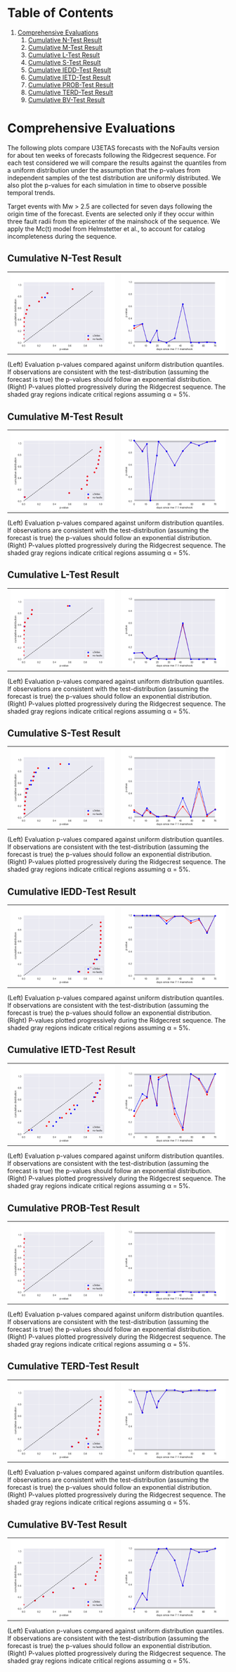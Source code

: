 # Table of Contents
1. [Comprehensive Evaluations](#comprehensive_evaluations)
   1. [Cumulative N-Test Result](#cumulative_n-test_result)
   1. [Cumulative M-Test Result](#cumulative_m-test_result)
   1. [Cumulative L-Test Result](#cumulative_l-test_result)
   1. [Cumulative S-Test Result](#cumulative_s-test_result)
   1. [Cumulative IEDD-Test Result](#cumulative_iedd-test_result)
   1. [Cumulative IETD-Test Result](#cumulative_ietd-test_result)
   1. [Cumulative PROB-Test Result](#cumulative_prob-test_result)
   1. [Cumulative TERD-Test Result](#cumulative_terd-test_result)
   1. [Cumulative BV-Test Result](#cumulative_bv-test_result)
# Comprehensive Evaluations <a name="comprehensive_evaluations"></a>

The following plots compare U3ETAS forecasts with the NoFaults version for about ten weeks of forecasts following the Ridgecrest sequence. For each test considered we will compare the results against the quantiles from a uniform distribution under the assumption that the p-values from independent samples of the test distribution are uniformly distributed. We also plot the p-values for each simulation in time to observe possible temporal trends.  
 
Target events with Mw > 2.5 are collected for seven days following the origin time of the forecast. Events are selected only if they occur within three fault radii from the epicenter of the mainshock of the sequence. We apply the Mc(t) model from Helmstetter et al., to account for  catalog incompleteness during the sequence.
## Cumulative N-Test Result  <a name="cumulative_n-test_result"></a>



| | |
| --- | --- |
|  ![](plots/uniform_distr-n-test-mw_2p5.png) | ![](plots/cumulative-n-test_mw_2p5.png) |


(Left) Evaluation p-values compared against uniform distribution quantiles. If observations are consistent with the test-distribution (assuming the forecast is true) the p-values should follow an exponential distribution. (Right) P-values plotted progressively during the Ridgecrest sequence. The shaded gray regions indicate critical regions assuming α = 5%.
## Cumulative M-Test Result  <a name="cumulative_m-test_result"></a>



| | |
| --- | --- |
|  ![](plots/uniform_distr-m-test-mw_2p5.png) | ![](plots/cumulative-m-test_mw_2p5.png) |


(Left) Evaluation p-values compared against uniform distribution quantiles. If observations are consistent with the test-distribution (assuming the forecast is true) the p-values should follow an exponential distribution. (Right) P-values plotted progressively during the Ridgecrest sequence. The shaded gray regions indicate critical regions assuming α = 5%.
## Cumulative L-Test Result  <a name="cumulative_l-test_result"></a>



| | |
| --- | --- |
|  ![](plots/uniform_distr-l-test-mw_2p5.png) | ![](plots/cumulative-l-test_mw_2p5.png) |


(Left) Evaluation p-values compared against uniform distribution quantiles. If observations are consistent with the test-distribution (assuming the forecast is true) the p-values should follow an exponential distribution. (Right) P-values plotted progressively during the Ridgecrest sequence. The shaded gray regions indicate critical regions assuming α = 5%.
## Cumulative S-Test Result  <a name="cumulative_s-test_result"></a>



| | |
| --- | --- |
|  ![](plots/uniform_distr-s-test-mw_2p5.png) | ![](plots/cumulative-s-test_mw_2p5.png) |


(Left) Evaluation p-values compared against uniform distribution quantiles. If observations are consistent with the test-distribution (assuming the forecast is true) the p-values should follow an exponential distribution. (Right) P-values plotted progressively during the Ridgecrest sequence. The shaded gray regions indicate critical regions assuming α = 5%.
## Cumulative IEDD-Test Result  <a name="cumulative_iedd-test_result"></a>



| | |
| --- | --- |
|  ![](plots/uniform_distr-iedd-test-mw_2p5.png) | ![](plots/cumulative-iedd-test_mw_2p5.png) |


(Left) Evaluation p-values compared against uniform distribution quantiles. If observations are consistent with the test-distribution (assuming the forecast is true) the p-values should follow an exponential distribution. (Right) P-values plotted progressively during the Ridgecrest sequence. The shaded gray regions indicate critical regions assuming α = 5%.
## Cumulative IETD-Test Result  <a name="cumulative_ietd-test_result"></a>



| | |
| --- | --- |
|  ![](plots/uniform_distr-ietd-test-mw_2p5.png) | ![](plots/cumulative-ietd-test_mw_2p5.png) |


(Left) Evaluation p-values compared against uniform distribution quantiles. If observations are consistent with the test-distribution (assuming the forecast is true) the p-values should follow an exponential distribution. (Right) P-values plotted progressively during the Ridgecrest sequence. The shaded gray regions indicate critical regions assuming α = 5%.
## Cumulative PROB-Test Result  <a name="cumulative_prob-test_result"></a>



| | |
| --- | --- |
|  ![](plots/uniform_distr-prob-test-mw_2p5.png) | ![](plots/cumulative-prob-test_mw_2p5.png) |


(Left) Evaluation p-values compared against uniform distribution quantiles. If observations are consistent with the test-distribution (assuming the forecast is true) the p-values should follow an exponential distribution. (Right) P-values plotted progressively during the Ridgecrest sequence. The shaded gray regions indicate critical regions assuming α = 5%.
## Cumulative TERD-Test Result  <a name="cumulative_terd-test_result"></a>



| | |
| --- | --- |
|  ![](plots/uniform_distr-terd-test-mw_2p5.png) | ![](plots/cumulative-terd-test_mw_2p5.png) |


(Left) Evaluation p-values compared against uniform distribution quantiles. If observations are consistent with the test-distribution (assuming the forecast is true) the p-values should follow an exponential distribution. (Right) P-values plotted progressively during the Ridgecrest sequence. The shaded gray regions indicate critical regions assuming α = 5%.
## Cumulative BV-Test Result  <a name="cumulative_bv-test_result"></a>



| | |
| --- | --- |
|  ![](plots/uniform_distr-bv-test-mw_2p5.png) | ![](plots/cumulative-bv-test_mw_2p5.png) |


(Left) Evaluation p-values compared against uniform distribution quantiles. If observations are consistent with the test-distribution (assuming the forecast is true) the p-values should follow an exponential distribution. (Right) P-values plotted progressively during the Ridgecrest sequence. The shaded gray regions indicate critical regions assuming α = 5%.
